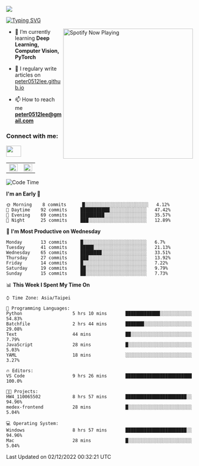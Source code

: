 ![](https://komarev.com/ghpvc/?username=peter0512lee&color=ff69b4)

[![Typing SVG](https://readme-typing-svg.herokuapp.com?color=F742BA&size=22&lines=Hi!+I'm+JYL)](https://git.io/typing-svg)

[<img src="https://spotify-now-playing.peter0512lee.vercel.app/api/spotify-playing" alt="Spotify Now Playing" width="350" align="right" />](https://open.spotify.com/user/21iyoswqgnkoe7peuesmqnhgy)

- 🌱 I’m currently learning **Deep Learning, Computer Vision, PyTorch**

- 📝 I regulary write articles on [peter0512lee.github.io](https://peter0512lee.github.io/)

- 📫 How to reach me **peter0512lee@gmail.com**

<h3 align="left">Connect with me:</h3>
<p align="left">
<a href="https://linkedin.com/in/jie-ying-li-b43a1416b" target="blank"><img align="center" src="https://raw.githubusercontent.com/rahuldkjain/github-profile-readme-generator/master/src/images/icons/Social/linked-in-alt.svg" height="30" width="40" /></a>
<!-- <a href="https://fb.com/peter0512lee" target="blank"><img align="center" src="https://raw.githubusercontent.com/rahuldkjain/github-profile-readme-generator/master/src/images/icons/Social/facebook.svg" alt="peter0512lee" height="30" width="40" /></a> -->
<!-- <a href="https://instagram.com/etiquette_ying" target="blank"><img align="center" src="https://raw.githubusercontent.com/rahuldkjain/github-profile-readme-generator/master/src/images/icons/Social/instagram.svg" alt="etiquette_ying" height="30" width="40" /></a> -->
<!-- <a href="https://medium.com/@peter0512lee" target="blank"><img align="center" src="https://raw.githubusercontent.com/rahuldkjain/github-profile-readme-generator/master/src/images/icons/Social/medium.svg" alt="@peter0512lee" height="30" width="40" /></a> -->
</p>

<table><tr><td valign="top" width="50%">

<img src="https://github-readme-stats.vercel.app/api?username=peter0512lee&hide_border=true&show_icons=true&locale=en" align="left" style="width: 100%" />

</td><td valign="top" width="50%">

<img src="https://github-readme-stats.vercel.app/api/top-langs?username=peter0512lee&hide_border=true&show_icons=true&locale=en&layout=compact" align="left" style="width: 100%" />

</td></tr></table>  

<!--START_SECTION:waka-->
![Code Time](http://img.shields.io/badge/Code%20Time-926%20hrs%2040%20mins-blue)

**I'm an Early 🐤** 

```text
🌞 Morning    8 commits      █░░░░░░░░░░░░░░░░░░░░░░░░   4.12% 
🌆 Daytime    92 commits     ███████████░░░░░░░░░░░░░░   47.42% 
🌃 Evening    69 commits     █████████░░░░░░░░░░░░░░░░   35.57% 
🌙 Night      25 commits     ███░░░░░░░░░░░░░░░░░░░░░░   12.89%

```
📅 **I'm Most Productive on Wednesday** 

```text
Monday       13 commits     █░░░░░░░░░░░░░░░░░░░░░░░░   6.7% 
Tuesday      41 commits     █████░░░░░░░░░░░░░░░░░░░░   21.13% 
Wednesday    65 commits     ████████░░░░░░░░░░░░░░░░░   33.51% 
Thursday     27 commits     ███░░░░░░░░░░░░░░░░░░░░░░   13.92% 
Friday       14 commits     █░░░░░░░░░░░░░░░░░░░░░░░░   7.22% 
Saturday     19 commits     ██░░░░░░░░░░░░░░░░░░░░░░░   9.79% 
Sunday       15 commits     ██░░░░░░░░░░░░░░░░░░░░░░░   7.73%

```


📊 **This Week I Spent My Time On** 

```text
⌚︎ Time Zone: Asia/Taipei

💬 Programming Languages: 
Python                   5 hrs 10 mins       █████████████░░░░░░░░░░░░   54.83% 
Batchfile                2 hrs 44 mins       ███████░░░░░░░░░░░░░░░░░░   29.08% 
Text                     44 mins             ██░░░░░░░░░░░░░░░░░░░░░░░   7.79% 
JavaScript               28 mins             █░░░░░░░░░░░░░░░░░░░░░░░░   5.03% 
YAML                     18 mins             ░░░░░░░░░░░░░░░░░░░░░░░░░   3.27%

🔥 Editors: 
VS Code                  9 hrs 26 mins       █████████████████████████   100.0%

🐱‍💻 Projects: 
HW4_110065502            8 hrs 57 mins       ███████████████████████░░   94.96% 
medex-frontend           28 mins             █░░░░░░░░░░░░░░░░░░░░░░░░   5.04%

💻 Operating System: 
Windows                  8 hrs 57 mins       ███████████████████████░░   94.96% 
Mac                      28 mins             █░░░░░░░░░░░░░░░░░░░░░░░░   5.04%

```


 Last Updated on 02/12/2022 00:32:21 UTC
<!--END_SECTION:waka-->


<!--
**peter0512lee/peter0512lee** is a ✨ _special_ ✨ repository because its `README.md` (this file) appears on your GitHub profile.

